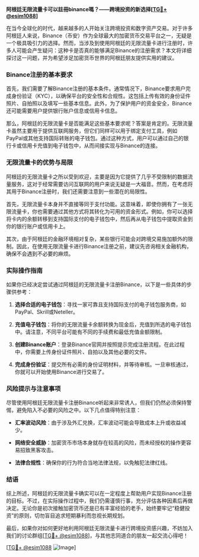 **阿根廷无限流量卡可以註冊binance嗎？——跨境投资的新选择[[TG💪+ @esim1088](https://t.me/s/esim1088)]**

在当今全球化的时代，越来越多的人开始关注跨境投资和数字资产交易。对于许多阿根廷人来说，Binance（币安）作为全球最大的加密货币交易平台之一，无疑是一个极具吸引力的选择。然而，当涉及到使用阿根廷的无限流量卡进行注册时，许多人可能会产生疑问：这种卡是否真的能够满足Binance的注册需求？本文将详细探讨这一问题，并为希望涉足加密货币世界的阿根廷朋友提供实用的建议。

### Binance注册的基本要求

首先，我们需要了解Binance注册的基本条件。通常情况下，Binance要求用户完成身份验证（KYC），以确保平台的安全性和合规性。这包括上传有效的身份证件照片、自拍照以及填写一些基本信息。此外，为了保护用户的资金安全，Binance还可能需要用户提供银行账户信息或信用卡信息。

那么，阿根廷的无限流量卡是否能满足这些基本要求呢？答案是肯定的。无限流量卡虽然主要用于提供互联网服务，但它们同样可以用于绑定支付工具，例如PayPal或其他支持国际转账的电子钱包。通过这种方式，用户可以通过自己的银行卡或信用卡充值到电子钱包中，从而间接实现与Binance的连接。

### 无限流量卡的优势与局限

阿根廷的无限流量卡之所以受到欢迎，主要是因为它提供了几乎不受限制的数据流量服务，这对于经常需要访问互联网的用户来说无疑是一大福音。然而，在考虑将其用于Binance注册时，我们还需要注意到一些潜在的局限性。

首先，无限流量卡本身并不直接等同于支付功能。这意味着，即使你拥有了一张无限流量卡，你也需要通过其他方式将其转化为可用的资金形式。例如，你可以选择将卡内的余额转移到支持国际支付的电子钱包中，然后再从电子钱包中提取资金到你的银行账户或信用卡上。

其次，由于阿根廷的金融环境相对复杂，某些银行可能会对跨境交易施加额外的限制。因此，在使用无限流量卡进行Binance注册之前，建议先咨询相关金融机构，确保不会遇到不必要的麻烦。

### 实际操作指南

如果你已经决定尝试通过阿根廷的无限流量卡注册Binance，以下是一些具体的步骤供参考：

1. **选择合适的电子钱包**：寻找一家可靠且支持国际支付的电子钱包服务商，如PayPal、Skrill或Neteller。
   
2. **充值电子钱包**：将你的无限流量卡余额转换为现金后，充值到所选的电子钱包中。请注意，不同平台可能有不同的手续费和最低充值金额限制。

3. **创建Binance账户**：登录Binance官网并按照提示完成注册流程。在此过程中，你需要上传身份证件照片、自拍以及其他必要的文件。

4. **完成身份验证**：提交所有必需的身份证明材料，并等待审核。一旦审核通过，你就可以开始使用Binance进行交易了。

### 风险提示与注意事项

尽管使用阿根廷无限流量卡注册Binance听起来非常诱人，但我们仍然必须保持警惕，避免陷入不必要的风险之中。以下几点值得特别注意：

- **汇率波动风险**：由于涉及外汇兑换，汇率波动可能会导致成本上升或收益减少。
  
- **网络安全威胁**：加密货币市场本身就存在较高的风险，而未经授权的操作更容易招致黑客攻击。

- **法律合规性**：确保你的行为符合当地法律法规，以免触犯法律红线。

### 结语

综上所述，阿根廷的无限流量卡确实可以在一定程度上帮助用户实现Binance注册的目标。不过，在实际操作过程中，我们仍需谨慎行事，充分评估各种因素后再做决定。无论你是初次接触加密货币还是已有丰富经验的老手，始终要牢记“稳健投资”的原则，切勿盲目追求短期暴利而忽视长期规划。

最后，如果你对如何更好地利用阿根廷无限流量卡进行跨境投资感兴趣，不妨加入我们的讨论群组[[TG💪+ @esim1088](https://t.me/s/esim1088)]，与其他志同道合的朋友一起交流心得吧！

[[TG💪+ @esim1088](https://t.me/s/esim1088) ![Image](https://i.postimg.cc/4NQfJmqS/Snipaste-2025-05-13-00-14-12.png)]